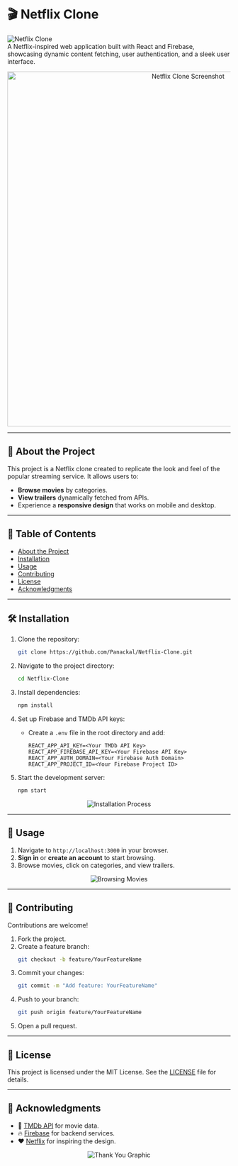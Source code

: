 # 🎬 Netflix Clone  

![Netflix Clone](https://img.shields.io/badge/project-netflix--clone-red)  
A Netflix-inspired web application built with React and Firebase, showcasing dynamic content fetching, user authentication, and a sleek user interface.  

<p align="center">
  <img src="https://user-images.githubusercontent.com/placeholder-image.jpg" alt="Netflix Clone Screenshot" width="800">
</p>  

---

## 🚀 About the Project  

This project is a Netflix clone created to replicate the look and feel of the popular streaming service. It allows users to:  
- **Browse movies** by categories.  
- **View trailers** dynamically fetched from APIs.  
- Experience a **responsive design** that works on mobile and desktop.  

---

## 📖 Table of Contents  
- [About the Project](#about-the-project)  
- [Installation](#installation)  
- [Usage](#usage)  
- [Contributing](#contributing)  
- [License](#license)  
- [Acknowledgments](#acknowledgments)  

---

## 🛠️ Installation  

1. Clone the repository:  
   ```bash  
   git clone https://github.com/Panackal/Netflix-Clone.git  
   ```  

2. Navigate to the project directory:  
   ```bash  
   cd Netflix-Clone  
   ```  

3. Install dependencies:  
   ```bash  
   npm install  
   ```  

4. Set up Firebase and TMDb API keys:  
   - Create a `.env` file in the root directory and add:  
     ```env  
     REACT_APP_API_KEY=<Your TMDb API Key>  
     REACT_APP_FIREBASE_API_KEY=<Your Firebase API Key>  
     REACT_APP_AUTH_DOMAIN=<Your Firebase Auth Domain>  
     REACT_APP_PROJECT_ID=<Your Firebase Project ID>  
     ```  

5. Start the development server:  
   ```bash  
   npm start  
   ```  

<p align="center">
  <img src="https://user-images.githubusercontent.com/placeholder-installation.gif" alt="Installation Process">
</p>  

---

## 🚀 Usage  

1. Navigate to `http://localhost:3000` in your browser.  
2. **Sign in** or **create an account** to start browsing.  
3. Browse movies, click on categories, and view trailers.  

<p align="center">
  <img src="https://user-images.githubusercontent.com/placeholder-movie-browser.gif" alt="Browsing Movies">
</p>  

---

## 🤝 Contributing  

Contributions are welcome!  

1. Fork the project.  
2. Create a feature branch:  
   ```bash  
   git checkout -b feature/YourFeatureName  
   ```  
3. Commit your changes:  
   ```bash  
   git commit -m "Add feature: YourFeatureName"  
   ```  
4. Push to your branch:  
   ```bash  
   git push origin feature/YourFeatureName  
   ```  
5. Open a pull request.  

---

## 📜 License  

This project is licensed under the MIT License. See the [LICENSE](LICENSE) file for details.  

---

## 🙏 Acknowledgments  

- 🎥 [TMDb API](https://www.themoviedb.org/documentation/api) for movie data.  
- 🔥 [Firebase](https://firebase.google.com/) for backend services.  
- ❤️ [Netflix](https://www.netflix.com/) for inspiring the design.  

<p align="center">
  <img src="https://user-images.githubusercontent.com/placeholder-thank-you.png" alt="Thank You Graphic">
</p>
